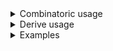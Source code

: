 <details>
<summary style="display: list-item;">Combinatoric usage</summary>

```no_run
# use bpaf::*;
#[derive(Debug, Clone)]
# #[allow(dead_code)]
pub struct Options {
    decision: Decision,
}

#[derive(Debug, Clone)]
pub enum Decision {
    On,
    Off,
    Undecided,
}

// user can specify either --on or --off, parser would fallback to `Undecided`
fn parse_decision() -> impl Parser<Decision> {
    let on = long("on").help("Positive decision").req_flag(Decision::On);
    let off = long("off")
        .help("Negative decision")
        .req_flag(Decision::Off);
    construct!([on, off]).fallback(Decision::Undecided)
}

pub fn options() -> OptionParser<Options> {
    let decision = parse_decision();
    construct!(Options { decision }).to_options()
}
```

</details>
<details>
<summary style="display: list-item;">Derive usage</summary>

```no_run
# use bpaf::*;
# #[allow(dead_code)]
#[derive(Debug, Clone, Bpaf)]
#[bpaf(options)]
pub struct Options {
    #[bpaf(external)]
    decision: Decision,
}

#[derive(Debug, Clone, Bpaf)]
#[bpaf(fallback(Decision::Undecided))]
pub enum Decision {
    /// Positive decision
    On,
    /// Negative decision
    Off,
    #[bpaf(skip)]
    Undecided,
}
```

</details>
<details>
<summary style="display: list-item;">Examples</summary>


This example implements a tri-state switch: wether decision was made
positive, negative or not at all. Alternative implementation can use
[`optional`](Parser::optional) and `None` to indicate "no decision" case.
A case with positive decision:
```console
% app --on
Options { decision: On }
```

A case with no decision:
```console
% app 
Options { decision: Undecided }
```

`--on` and `--off` are mutually exclusive:
```console
% app --on --off
--off cannot be used at the same time as --on
```

help
```console
% app --help
Usage: [--on | --off]

Available options:
        --on    Positive decision
        --off   Negative decision
    -h, --help  Prints help information
```

</details>
